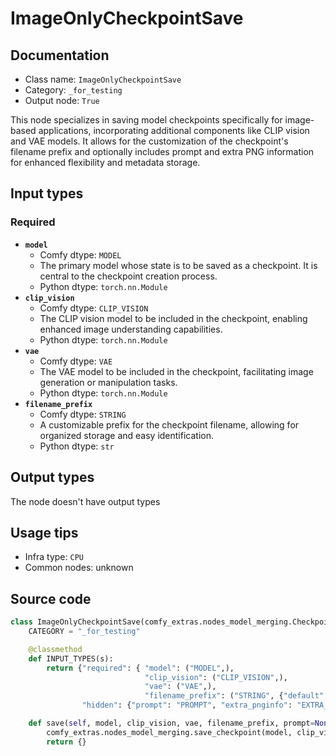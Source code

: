 # ImageOnlyCheckpointSave
## Documentation
- Class name: `ImageOnlyCheckpointSave`
- Category: `_for_testing`
- Output node: `True`

This node specializes in saving model checkpoints specifically for image-based applications, incorporating additional components like CLIP vision and VAE models. It allows for the customization of the checkpoint's filename prefix and optionally includes prompt and extra PNG information for enhanced flexibility and metadata storage.
## Input types
### Required
- **`model`**
    - Comfy dtype: `MODEL`
    - The primary model whose state is to be saved as a checkpoint. It is central to the checkpoint creation process.
    - Python dtype: `torch.nn.Module`
- **`clip_vision`**
    - Comfy dtype: `CLIP_VISION`
    - The CLIP vision model to be included in the checkpoint, enabling enhanced image understanding capabilities.
    - Python dtype: `torch.nn.Module`
- **`vae`**
    - Comfy dtype: `VAE`
    - The VAE model to be included in the checkpoint, facilitating image generation or manipulation tasks.
    - Python dtype: `torch.nn.Module`
- **`filename_prefix`**
    - Comfy dtype: `STRING`
    - A customizable prefix for the checkpoint filename, allowing for organized storage and easy identification.
    - Python dtype: `str`
## Output types
The node doesn't have output types
## Usage tips
- Infra type: `CPU`
- Common nodes: unknown


## Source code
```python
class ImageOnlyCheckpointSave(comfy_extras.nodes_model_merging.CheckpointSave):
    CATEGORY = "_for_testing"

    @classmethod
    def INPUT_TYPES(s):
        return {"required": { "model": ("MODEL",),
                              "clip_vision": ("CLIP_VISION",),
                              "vae": ("VAE",),
                              "filename_prefix": ("STRING", {"default": "checkpoints/ComfyUI"}),},
                "hidden": {"prompt": "PROMPT", "extra_pnginfo": "EXTRA_PNGINFO"},}

    def save(self, model, clip_vision, vae, filename_prefix, prompt=None, extra_pnginfo=None):
        comfy_extras.nodes_model_merging.save_checkpoint(model, clip_vision=clip_vision, vae=vae, filename_prefix=filename_prefix, output_dir=self.output_dir, prompt=prompt, extra_pnginfo=extra_pnginfo)
        return {}

```

